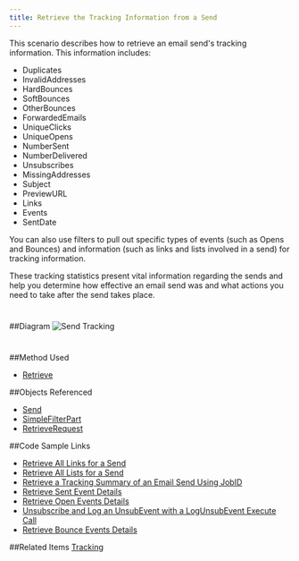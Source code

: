 ```yaml
---
title: Retrieve the Tracking Information from a Send
---
```

<p>This scenario describes how to retrieve an email send's tracking information. This information includes:</p>
<ul>
<li>
Duplicates
</li>
<li>
InvalidAddresses
</li>
<li>
HardBounces
</li>
<li>
SoftBounces
</li>
<li>
OtherBounces
</li>
<li>
ForwardedEmails
</li>
<li>
UniqueClicks
</li>
<li>
UniqueOpens
</li>
<li>
NumberSent
</li>
<li>
NumberDelivered
</li>
<li>
Unsubscribes
</li>
<li>
MissingAddresses
</li>
<li>
Subject
</li>
<li>
PreviewURL
</li>
<li>
Links
</li>
<li>
Events
</li>
<li>
SentDate
</li>
</ul>
<p>You can also use filters to pull out specific types of events (such as Opens and Bounces) and information (such as links and lists involved in a send) for tracking information.</p>
<p>These tracking statistics present vital information regarding the sends and help you determine how effective an email send was and what actions you need to take after the send takes place.</p>

##Diagram
<img src="images/sendtracking.jpg" alt="Send Tracking" style="margin: 25px 0;" />

##Method Used
<ul>
<li><a href="retrieve.htm" title="Retrieve">Retrieve</a></li>
</ul>

##Objects Referenced
<ul>
<li><a href="send.htm" title="Send">Send</a></li>
<li><a href="simplefilterpart.htm" title="SimpleFilterPart">SimpleFilterPart</a></li>
<li><a href="retrieverequest.htm" title="RetrieveRequest">RetrieveRequest</a></li>
</ul>

##Code Sample Links
<ul>
<li><a href="retrieving_all_links_for_a_send.htm" title="Retrieving_All_Links_for_a_Send">Retrieve All Links for a Send</a></li>
<li><a href="retrieving_all_lists_for_a_send.htm" title="Retrieving_All_Lists_for_a_Send">Retrieve All Lists for a Send</a></li>
<li><a href="summary_of_send_using_jobid.htm" title="Summary_of_Send_Using_JobId">Retrieve a Tracking Summary of an Email Send Using JobID</a></li>
<li><a href="retrieve_sentevent_details_for_job.htm" title="Retrieve_SentEvent_Details_for_Job">Retrieve Sent Event Details</a></li>
<li><a href="retrieving_open_events_details.htm" title="Retrieving_Open_Events_Details">Retrieve Open Events Details</a></li>
<li><a href="unsubscribing_and_logging_an_unsubevent_with_a_logunsubevent_execute_call.htm" title="Unsubscribe_and_Log_an_UnsubEvent_with_a_LogUnsubEvent_Execute_Call">Unsubscribe and Log an UnsubEvent with a LogUnsubEvent Execute Call</a></li>
<li><a href="retrieving_bounce_event_details.htm" title="Retrieving_Bounce_Event_Details">Retrieve Bounce Events Details</a></li>
</ul>

##Related Items
[Tracking](https://help.salesforce.com/articleView?id=mc_es_tracking_overview.htm&type=5)
